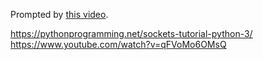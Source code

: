 Prompted by [this video](https://www.youtube.com/watch?v=_vAjHdh92YU&t=310s).

https://pythonprogramming.net/sockets-tutorial-python-3/
https://www.youtube.com/watch?v=qFVoMo6OMsQ

